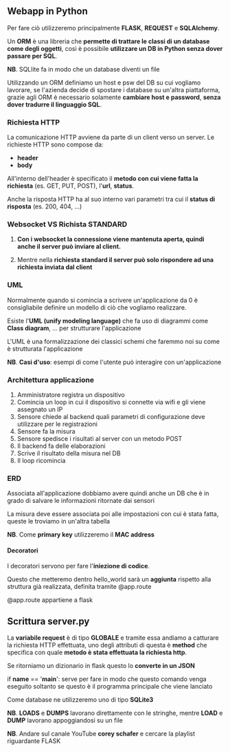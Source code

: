 ## Webapp in Python
Per fare ciò utilizzeremo principalmente **FLASK**, **REQUEST** e **SQLAlchemy**.

Un **ORM** è una libreria che **permette di trattare le classi di un database come degli oggetti**, così è possibile **utilizzare un DB in Python senza dover passare per SQL**.

**NB**. SQLlite fa in modo che un database diventi un file

Utilizzando un ORM definiamo un host e psw del DB su cui vogliamo lavorare, se l'azienda decide di spostare i database su un'altra piattaforma, grazie agli ORM è necessario solamente **cambiare host e password**, **senza dover tradurre il linguaggio SQL**.

### Richiesta HTTP
La comunicazione HTTP avviene da parte di un client verso un server.
Le richieste HTTP sono compose da:
- **header**
- **body**

All'interno dell'header è specificato il **metodo con cui viene fatta la richiesta** (es. GET, PUT, POST), l'**url**, **status**.

Anche la risposta HTTP ha al suo interno vari parametri tra cui il **status di risposta** (es. 200, 404, ...)

### Websocket VS Richista STANDARD
1. **Con i websocket la connessione viene mantenuta aperta, quindi anche il server può inviare al client.**

2. Mentre nella **richiesta standard il server può solo rispondere ad una richiesta inviata dal client**

### UML
Normalmente quando si comincia a scrivere un'applicazione da 0 è consigliabile definire un modello di ciò che vogliamo realizzare.

Esiste l'**UML (unify modeling language)** che fa uso di diagrammi come **Class diagram**, ... per strutturare l'applicazione

L'UML è una formalizzazione dei classici schemi che faremmo noi su come è strutturata l'applicazione

**NB**. **Casi d'uso**: esempi di come l'utente può interagire con un'applicazione

### Architettura applicazione
1. Amministratore registra un dispositivo
2. Comincia un loop in cui il dispositivo si connette via wifi e gli viene assegnato un IP
3. Sensore chiede al backend quali parametri di configurazione deve utilizzare per le registrazioni
4. Sensore fa la misura
5. Sensore spedisce i risultati al server con un metodo POST
6. Il backend fa delle elaborazioni
7. Scrive il risultato della misura nel DB
8. Il loop ricomincia

### ERD
Associata all'applicazione dobbiamo avere quindi anche un DB che è in grado di salvare le informazioni ritornate dai sensori

La misura deve essere associata poi alle impostazioni con cui è stata fatta, queste le troviamo in un'altra tabella

**NB**. Come **primary key** utilizzeremo il **MAC address**

#### Decoratori
I decoratori servono per fare l'**iniezione di codice**. 

Questo che metteremo dentro hello_world sarà un **aggiunta** rispetto alla struttura già realizzata, definita tramite @app.route

@app.route appartiene a flask

## Scrittura server.py
La **variabile request** è di tipo **GLOBALE** e tramite essa andiamo a catturare la richiesta HTTP effettuata, uno degli attributi di questa è **method** che specifica con quale **metodo è stata effettuata la richiesta http**.

Se ritorniamo un dizionario in flask questo lo **converte in un JSON**

if __name__ == '__main__':
serve per fare in modo che questo comando venga eseguito soltanto se questo è il programma principale che viene lanciato

Come database ne utilizzeremo uno di tipo **SQLite3**

**NB**. **LOADS** e **DUMPS** lavorano direttamente con le stringhe, mentre **LOAD** e **DUMP** lavorano appoggiandosi su un file

**NB**. Andare sul canale YouTube **corey schafer** e cercare la playlist riguardante FLASK
